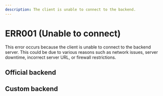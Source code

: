 ```yaml
---
description: The client is unable to connect to the backend.
---
```

# ERR001 (Unable to connect)
This error occurs because the client is unable to connect to the backend server. This could be due to various reasons such as network issues, server downtime, incorrect server URL, or firewall restrictions.

## Official backend

## Custom backend